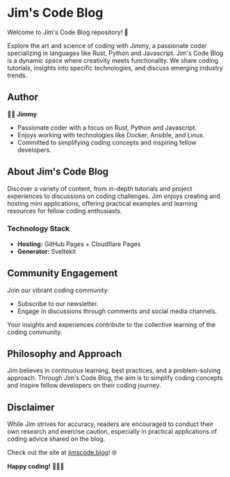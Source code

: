 # Jim's Code Blog

Welcome to Jim's Code Blog repository! 🚀

Explore the art and science of coding with Jimmy, a passionate coder specializing in languages like Rust, Python and Javascript. Jim's Code Blog is a dynamic space where creativity meets functionality. We share coding tutorials, insights into specific technologies, and discuss emerging industry trends.

## Author

👨‍💻 **Jimmy**

- Passionate coder with a focus on Rust, Python and Javascript.
- Enjoys working with technologies like Docker, Ansible, and Linux.
- Committed to simplifying coding concepts and inspiring fellow developers.

## About Jim's Code Blog

Discover a variety of content, from in-depth tutorials and project experiences to discussions on coding challenges. Jim enjoys creating and hosting mini applications, offering practical examples and learning resources for fellow coding enthusiasts.

### Technology Stack

- **Hosting:** GitHub Pages + Cloudflare Pages
- **Generator:** Sveltekit

## Community Engagement

Join our vibrant coding community:

- Subscribe to our newsletter.
- Engage in discussions through comments and social media channels.

Your insights and experiences contribute to the collective learning of the coding community.

## Philosophy and Approach

Jim believes in continuous learning, best practices, and a problem-solving approach. Through Jim's Code Blog, the aim is to simplify coding concepts and inspire fellow developers on their coding journey.

## Disclaimer

While Jim strives for accuracy, readers are encouraged to conduct their own research and exercise caution, especially in practical applications of coding advice shared on the blog.

Check out the site at [jimscode.blog](https://www.jimscode.blog)! 🌐

**Happy coding!** 🚀👨‍💻
